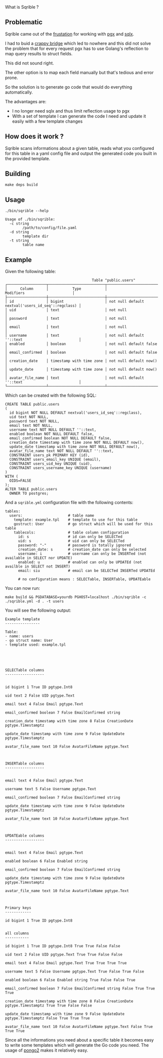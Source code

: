 What is Sqrible ?

Problematic
-----------

Sqrible came out of the [frustation](https://github.com/jackc/pgx/issues/253) for working with
[pgx](https://github.com/jackc/pgx) and [sqlx](https://github.com/jmoiron/sqlx).

I had to buid a [crappy bridge](https://github.com/jeromer/pgx/commit/5097a8100cb350853e1aa8bcf05787ff41c69216)
which led to nowhere and this did not solve the problem
that for every request pgx has to use Golang's reflection to map query results to struct
fields.

This did not sound right.

The other option is to map each field manually but that's tedious and error prone.

So the solution is to generate go code that would do everything automatically.

The advantages are:

- I no longer need sqlx and thus limit reflection usage to pgx
- With a set of template I can generate the code I need and update it easily
  with a few template changes

How does it work ?
------------------

Sqrible scans informations about a given table, reads what you configured for
this table in a yaml config file and output the generated code you built in the
provided template.

Building
--------

    make deps build

Usage
-----

    ./bin/sqrible --help

    Usage of ./bin/sqrible:
      -c string
            /path/to/config/file.yaml
      -d string
            template dir
      -t string
            table name

Example
-------

Given the following table:

                                            Table "public.users"
    ┌──────────────────┬──────────────────────────┬────────────────────────────────────────────────────┐
    │      Column      │           Type           │                     Modifiers                      │
    ├──────────────────┼──────────────────────────┼────────────────────────────────────────────────────┤
    │ id               │ bigint                   │ not null default nextval('users_id_seq'::regclass) │
    │ uid              │ text                     │ not null                                           │
    │ password         │ text                     │ not null                                           │
    │ email            │ text                     │ not null                                           │
    │ username         │ text                     │ not null default ''::text                          │
    │ enabled          │ boolean                  │ not null default false                             │
    │ email_confirmed  │ boolean                  │ not null default false                             │
    │ creation_date    │ timestamp with time zone │ not null default now()                             │
    │ update_date      │ timestamp with time zone │ not null default now()                             │
    │ avatar_file_name │ text                     │ not null default ''::text                          │
    └──────────────────┴──────────────────────────┴────────────────────────────────────────────────────┘

Which can be created with the following SQL:

    CREATE TABLE public.users
    (
      id bigint NOT NULL DEFAULT nextval('users_id_seq'::regclass),
      uid text NOT NULL,
      password text NOT NULL,
      email text NOT NULL,
      username text NOT NULL DEFAULT ''::text,
      enabled boolean NOT NULL DEFAULT false,
      email_confirmed boolean NOT NULL DEFAULT false,
      creation_date timestamp with time zone NOT NULL DEFAULT now(),
      update_date timestamp with time zone NOT NULL DEFAULT now(),
      avatar_file_name text NOT NULL DEFAULT ''::text,
      CONSTRAINT users_pk PRIMARY KEY (id),
      CONSTRAINT users_email_key UNIQUE (email),
      CONSTRAINT users_uid_key UNIQUE (uid),
      CONSTRAINT users_username_key UNIQUE (username)
    )
    WITH (
      OIDS=FALSE
    );
    ALTER TABLE public.users
      OWNER TO postgres;

And a `sqrible.yml` configuration file with the following contents:

    tables:
      users:                     # table name
        template: example.tpl    # template to use for this table
        gostruct: User           # go struct which will be used for this table
        tablecols:               # table column configuration
          id: s                  # id can only be SELECTed
          uid: s                 # uid can only be SELECTed
          password: "-"          # password is totally ignored
          creation_date: s       # creation_date can only be selected
          username: i            # username can only be INSERTed (not available in SELECT nor UPDATE)
          enabled: u             # enabled can only be UPDATEd (not availble in SELECT not INSERT)
          email: siu             # email can be SELECTed INSERTed UPDATEd

          # no configuration means : SELECTable, INSERTable, UPDATEable

You can now run:

    make build && PGDATABASE=yourdb PGHOST=localhost ./bin/sqrible -c ./sqrible.yml -d . -t users

You will see the following output:

    Example template
    ----------------

    Table:
    - name: users
    - go struct name: User
    - template used: example.tpl





    SELECTable columns
    ------------------


    id bigint 1 True ID pgtype.Int8

    uid text 2 False UID pgtype.Text

    email text 4 False Email pgtype.Text

    email_confirmed boolean 7 False EmailConfirmed string

    creation_date timestamp with time zone 8 False CreationDate pgtype.Timestamptz

    update_date timestamp with time zone 9 False UpdateDate pgtype.Timestamptz

    avatar_file_name text 10 False AvatarFileName pgtype.Text



    INSERTable columns
    ------------------


    email text 4 False Email pgtype.Text

    username text 5 False Username pgtype.Text

    email_confirmed boolean 7 False EmailConfirmed string

    update_date timestamp with time zone 9 False UpdateDate pgtype.Timestamptz

    avatar_file_name text 10 False AvatarFileName pgtype.Text



    UPDATEable columns
    ------------------


    email text 4 False Email pgtype.Text

    enabled boolean 6 False Enabled string

    email_confirmed boolean 7 False EmailConfirmed string

    update_date timestamp with time zone 9 False UpdateDate pgtype.Timestamptz

    avatar_file_name text 10 False AvatarFileName pgtype.Text



    Primary keys
    ------------

    id bigint 1 True ID pgtype.Int8


    all columns
    -----------

    id bigint 1 True ID pgtype.Int8 True True False False

    uid text 2 False UID pgtype.Text True True False False

    email text 4 False Email pgtype.Text True True True True

    username text 5 False Username pgtype.Text True False True False

    enabled boolean 6 False Enabled string True False False True

    email_confirmed boolean 7 False EmailConfirmed string False True True True

    creation_date timestamp with time zone 8 False CreationDate pgtype.Timestamptz True True False False

    update_date timestamp with time zone 9 False UpdateDate pgtype.Timestamptz False True True True

    avatar_file_name text 10 False AvatarFileName pgtype.Text False True True True


Since all the informations you need about a specific table it becomes easy to
write some templates which will generate the Go code you need. The usage of
[pongo2](https://github.com/flosch/pongo2) makes it relatively easy.
